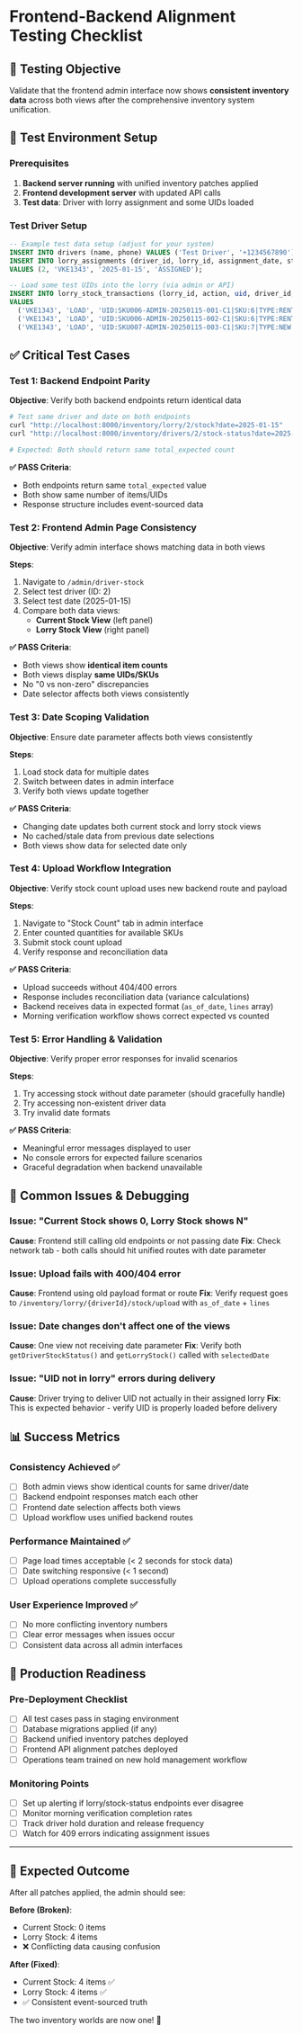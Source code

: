 # Frontend-Backend Alignment Testing Checklist

## 🎯 Testing Objective

Validate that the frontend admin interface now shows **consistent inventory data** across both views after the comprehensive inventory system unification.

## 🔧 Test Environment Setup

### Prerequisites
1. **Backend server running** with unified inventory patches applied
2. **Frontend development server** with updated API calls  
3. **Test data**: Driver with lorry assignment and some UIDs loaded

### Test Driver Setup
```sql
-- Example test data setup (adjust for your system)
INSERT INTO drivers (name, phone) VALUES ('Test Driver', '+1234567890');
INSERT INTO lorry_assignments (driver_id, lorry_id, assignment_date, status) 
VALUES (2, 'VKE1343', '2025-01-15', 'ASSIGNED');

-- Load some test UIDs into the lorry (via admin or API)
INSERT INTO lorry_stock_transactions (lorry_id, action, uid, driver_id, transaction_date)
VALUES 
  ('VKE1343', 'LOAD', 'UID:SKU006-ADMIN-20250115-001-C1|SKU:6|TYPE:RENTAL', 2, NOW()),
  ('VKE1343', 'LOAD', 'UID:SKU006-ADMIN-20250115-002-C1|SKU:6|TYPE:RENTAL', 2, NOW()),
  ('VKE1343', 'LOAD', 'UID:SKU007-ADMIN-20250115-003-C1|SKU:7|TYPE:NEW', 2, NOW());
```

## ✅ Critical Test Cases

### Test 1: Backend Endpoint Parity
**Objective**: Verify both backend endpoints return identical data

```bash
# Test same driver and date on both endpoints
curl "http://localhost:8000/inventory/lorry/2/stock?date=2025-01-15"
curl "http://localhost:8000/inventory/drivers/2/stock-status?date=2025-01-15"

# Expected: Both should return same total_expected count
```

**✅ PASS Criteria**: 
- Both endpoints return same `total_expected` value
- Both show same number of items/UIDs
- Response structure includes event-sourced data

### Test 2: Frontend Admin Page Consistency  
**Objective**: Verify admin interface shows matching data in both views

**Steps**:
1. Navigate to `/admin/driver-stock`
2. Select test driver (ID: 2) 
3. Select test date (2025-01-15)
4. Compare both data views:
   - **Current Stock View** (left panel)
   - **Lorry Stock View** (right panel)

**✅ PASS Criteria**:
- Both views show **identical item counts**
- Both views display **same UIDs/SKUs**
- No "0 vs non-zero" discrepancies
- Date selector affects both views consistently

### Test 3: Date Scoping Validation
**Objective**: Ensure date parameter affects both views consistently

**Steps**:
1. Load stock data for multiple dates
2. Switch between dates in admin interface
3. Verify both views update together

**✅ PASS Criteria**:
- Changing date updates both current stock and lorry stock views
- No cached/stale data from previous date selections
- Both views show data for selected date only

### Test 4: Upload Workflow Integration
**Objective**: Verify stock count upload uses new backend route and payload

**Steps**:
1. Navigate to "Stock Count" tab in admin interface
2. Enter counted quantities for available SKUs
3. Submit stock count upload
4. Verify response and reconciliation data

**✅ PASS Criteria**:
- Upload succeeds without 404/400 errors
- Response includes reconciliation data (variance calculations)
- Backend receives data in expected format (`as_of_date`, `lines` array)
- Morning verification workflow shows correct expected vs counted

### Test 5: Error Handling & Validation
**Objective**: Verify proper error responses for invalid scenarios

**Steps**:
1. Try accessing stock without date parameter (should gracefully handle)
2. Try accessing non-existent driver data
3. Try invalid date formats

**✅ PASS Criteria**:
- Meaningful error messages displayed to user
- No console errors for expected failure scenarios
- Graceful degradation when backend unavailable

## 🐛 Common Issues & Debugging

### Issue: "Current Stock shows 0, Lorry Stock shows N"
**Cause**: Frontend still calling old endpoints or not passing date
**Fix**: Check network tab - both calls should hit unified routes with date parameter

### Issue: Upload fails with 400/404 error  
**Cause**: Frontend using old payload format or route
**Fix**: Verify request goes to `/inventory/lorry/{driverId}/stock/upload` with `as_of_date` + `lines`

### Issue: Date changes don't affect one of the views
**Cause**: One view not receiving date parameter
**Fix**: Verify both `getDriverStockStatus()` and `getLorryStock()` called with `selectedDate`

### Issue: "UID not in lorry" errors during delivery
**Cause**: Driver trying to deliver UID not actually in their assigned lorry
**Fix**: This is expected behavior - verify UID is properly loaded before delivery

## 📊 Success Metrics

### Consistency Achieved ✅
- [ ] Both admin views show identical counts for same driver/date
- [ ] Backend endpoint responses match each other
- [ ] Frontend date selection affects both views
- [ ] Upload workflow uses unified backend routes

### Performance Maintained ✅  
- [ ] Page load times acceptable (< 2 seconds for stock data)
- [ ] Date switching responsive (< 1 second)
- [ ] Upload operations complete successfully

### User Experience Improved ✅
- [ ] No more conflicting inventory numbers
- [ ] Clear error messages when issues occur  
- [ ] Consistent data across all admin interfaces

## 🚀 Production Readiness

### Pre-Deployment Checklist
- [ ] All test cases pass in staging environment
- [ ] Database migrations applied (if any)
- [ ] Backend unified inventory patches deployed
- [ ] Frontend API alignment patches deployed
- [ ] Operations team trained on new hold management workflow

### Monitoring Points
- [ ] Set up alerting if lorry/stock-status endpoints ever disagree
- [ ] Monitor morning verification completion rates
- [ ] Track driver hold duration and release frequency
- [ ] Watch for 409 errors indicating assignment issues

---

## 🎉 Expected Outcome

After all patches applied, the admin should see:

**Before (Broken)**:
- Current Stock: 0 items
- Lorry Stock: 4 items  
- ❌ Conflicting data causing confusion

**After (Fixed)**:  
- Current Stock: 4 items ✅
- Lorry Stock: 4 items ✅  
- ✅ Consistent event-sourced truth

The two inventory worlds are now one! 🎯